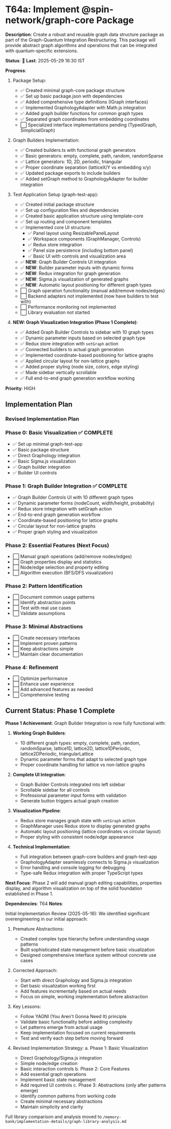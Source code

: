 # T64a: Implement @spin-network/graph-core Package

**Description**: Create a robust and reusable graph data structure package as part of the Graph-Quantum Integration Restructuring. This package will provide abstract graph algorithms and operations that can be integrated with quantum-specific extensions.

**Status**: 🔄 **Last**: 2025-05-29 16:30 IST

**Progress**:
1. Package Setup:
   - ✅ Created minimal graph-core package structure
   - ✅ Set up basic package.json with dependencies
   - ✅ Added comprehensive type definitions (IGraph interfaces)
   - ✅ Implemented GraphologyAdapter with Math.js integration
   - ✅ Added graph builder functions for common graph types
   - ✅ Separated graph coordinates from embedding coordinates
   - ⬜ Specialized interface implementations pending (TypedGraph, SimplicialGraph)

2. Graph Builders Implementation:
   - ✅ Created builders.ts with functional graph generators
   - ✅ Basic generators: empty, complete, path, random, randomSparse
   - ✅ Lattice generators: 1D, 2D, periodic, triangular
   - ✅ Proper coordinate separation (latticeX/Y vs embedding x/y)
   - ✅ Updated package exports to include builders
   - ✅ Added setGraph method to GraphologyAdapter for builder integration

3. Test Application Setup (graph-test-app):
   - ✅ Created initial package structure
   - ✅ Set up configuration files and dependencies
   - ✅ Created basic application structure using template-core
   - ✅ Set up routing and component templates
   - ✅ Implemented core UI structure:
     - ✅ Panel layout using ResizablePanelLayout
     - ✅ Workspace components (GraphManager, Controls)
     - ✅ Redux store integration
     - ✅ Panel size persistence (including bottom panel)
     - ✅ Basic UI with controls and visualization area
   - ✅ **NEW**: Graph Builder Controls UI integration
   - ✅ **NEW**: Builder parameter inputs with dynamic forms
   - ✅ **NEW**: Redux integration for graph generation
   - ✅ **NEW**: Sigma.js visualization of generated graphs
   - ✅ **NEW**: Automatic layout positioning for different graph types
   - ⬜ Graph operation functionality (manual add/remove nodes/edges)
   - ⬜ Backend adapters not implemented (now have builders to test with)
   - ⬜ Performance monitoring not implemented
   - ⬜ Library evaluation not started

4. **NEW: Graph Visualization Integration (Phase 1 Complete)**:
   - ✅ Added Graph Builder Controls to sidebar with 10 graph types
   - ✅ Dynamic parameter inputs based on selected graph type
   - ✅ Redux store integration with `setGraph` action
   - ✅ Connected builders to actual graph generation
   - ✅ Implemented coordinate-based positioning for lattice graphs
   - ✅ Applied circular layout for non-lattice graphs
   - ✅ Added proper styling (node size, colors, edge styling)
   - ✅ Made sidebar vertically scrollable
   - ✅ Full end-to-end graph generation workflow working

**Priority**: HIGH

## Implementation Plan

### Revised Implementation Plan

### Phase 0: Basic Visualization ✅ COMPLETE
- ✅ Set up minimal graph-test-app
- ✅ Basic package structure
- ✅ Direct Graphology integration
- ✅ Basic Sigma.js visualization
- ✅ Graph builder integration
- ✅ Builder UI controls

### Phase 1: Graph Builder Integration ✅ COMPLETE  
- ✅ Graph Builder Controls UI with 10 different graph types
- ✅ Dynamic parameter forms (nodeCount, width/height, probability)
- ✅ Redux store integration with setGraph action
- ✅ End-to-end graph generation workflow
- ✅ Coordinate-based positioning for lattice graphs
- ✅ Circular layout for non-lattice graphs
- ✅ Proper graph styling and visualization

### Phase 2: Essential Features (Next Focus)
- ⬜ Manual graph operations (add/remove nodes/edges)
- ⬜ Graph properties display and statistics
- ⬜ Node/edge selection and property editing
- ⬜ Algorithm execution (BFS/DFS visualization)

### Phase 2: Pattern Identification
- ⬜ Document common usage patterns
- ⬜ Identify abstraction points
- ⬜ Test with real use cases
- ⬜ Validate assumptions

### Phase 3: Minimal Abstractions
- ⬜ Create necessary interfaces
- ⬜ Implement proven patterns
- ⬜ Keep abstractions simple
- ⬜ Maintain clear documentation

### Phase 4: Refinement
- ⬜ Optimize performance
- ⬜ Enhance user experience
- ⬜ Add advanced features as needed
- ⬜ Comprehensive testing

## Current Status: Phase 1 Complete

**Phase 1 Achievement**: Graph Builder Integration is now fully functional with:

1. **Working Graph Builders**:
   - 10 different graph types: empty, complete, path, random, randomSparse, lattice1D, lattice2D, lattice1DPeriodic, lattice2DPeriodic, triangularLattice
   - Dynamic parameter forms that adapt to selected graph type
   - Proper coordinate handling for lattice vs non-lattice graphs

2. **Complete UI Integration**:
   - Graph Builder Controls integrated into left sidebar
   - Scrollable sidebar for all controls
   - Professional parameter input forms with validation
   - Generate button triggers actual graph creation

3. **Visualization Pipeline**:
   - Redux store manages graph state with `setGraph` action
   - GraphManager uses Redux store to display generated graphs
   - Automatic layout positioning (lattice coordinates vs circular layout)
   - Proper styling with consistent node/edge appearance

4. **Technical Implementation**:
   - Full integration between graph-core builders and graph-test-app
   - GraphologyAdapter seamlessly connects to Sigma.js visualization
   - Error handling and console logging for debugging
   - Type-safe Redux integration with proper TypeScript types

**Next Focus**: Phase 2 will add manual graph editing capabilities, properties display, and algorithm visualization on top of the solid foundation established in Phase 1.

**Dependencies**: T64
**Notes**: 

Initial Implementation Review (2025-05-16):
We identified significant overengineering in our initial approach:

1. Premature Abstractions:
   - Created complex type hierarchy before understanding usage patterns
   - Built sophisticated state management before basic visualization
   - Designed comprehensive interface system without concrete use cases

2. Corrected Approach:
   - Start with direct Graphology and Sigma.js integration
   - Get basic visualization working first
   - Add features incrementally based on actual needs
   - Focus on simple, working implementation before abstraction

3. Key Lessons:
   - Follow YAGNI (You Aren't Gonna Need It) principle
   - Validate basic functionality before adding complexity
   - Let patterns emerge from actual usage
   - Keep implementation focused on current requirements
   - Test and verify each step before moving forward

4. Revised Implementation Strategy:
   a. Phase 1: Basic Visualization
      - Direct Graphology/Sigma.js integration
      - Simple node/edge creation
      - Basic interaction controls
   b. Phase 2: Core Features
      - Add essential graph operations
      - Implement basic state management
      - Add required UI controls
   c. Phase 3: Abstractions (only after patterns emerge)
      - Identify common patterns from working code
      - Create minimal necessary abstractions
      - Maintain simplicity and clarity

Full library comparison and analysis moved to `/memory-bank/implementation-details/graph-library-analysis.md`